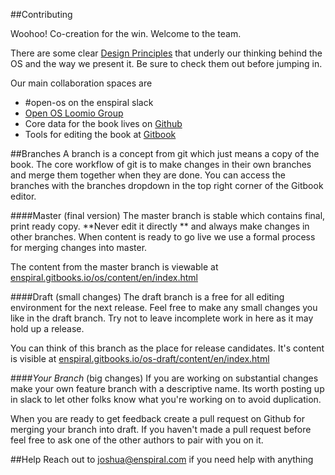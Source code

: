 ##Contributing

Woohoo! Co-creation for the win. Welcome to the team.

There are some clear [Design Principles](./design-principles.md) that underly our thinking behind the OS and the way we present it. Be sure to check them out before jumping in.

Our main collaboration spaces are

* \#open-os on the enspiral slack
* [Open OS Loomio Group](https://www.loomio.org/g/jxoXUG1b)
* Core data for the book lives on [Github](https://github.com/enspiral/os-book)
* Tools for editing the book at [Gitbook](https://gitbook.com/book/enspiral/os)

##Branches
A branch is a concept from git which just means a copy of the book. The core workflow of git is to make changes in their own branches and merge them together when they are done. You can access the branches with the branches dropdown in the top right corner of the Gitbook editor.

####Master (final version)
The master branch is stable which contains final, print ready copy.
**Never edit it directly ** and always make changes in other branches. 
When content is ready to go live we use a formal process for merging changes into master.

The content from the master branch is viewable at [enspiral.gitbooks.io/os/content/en/index.html](http://enspiral.gitbooks.io/os/content/en/index.html) 

####Draft (small changes)
The draft branch is a free for all editing environment for the next release. Feel free to make any small changes you like in the draft branch. Try not to leave incomplete work in here as it may hold up a release.

You can think of this branch as the place for release candidates. It's content is visible at [enspiral.gitbooks.io/os-draft/content/en/index.html](http://enspiral.gitbooks.io/os-draft/content/en/index.html)

####*Your Branch* (big changes)
If you are working on substantial changes make your own feature branch with a descriptive name. Its worth posting up in slack to let other folks know what you're working on to avoid duplication.

When you are ready to get feedback create a pull request on Github for merging your branch into draft. If you haven't made a pull request before feel free to ask one of the other authors to pair with you on it.

##Help
Reach out to <joshua@enspiral.com> if you need help with anything





